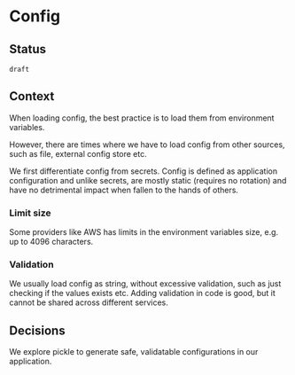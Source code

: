 # Config

## Status

`draft`

## Context

When loading config, the best practice is to load them from environment variables.

However, there are times where we have to load config from other sources, such as file, external config store etc.

We first differentiate config from secrets. Config is defined as application configuration and unlike secrets, are mostly static (requires no rotation) and have no detrimental impact when fallen to the hands of others.

### Limit size

Some providers like AWS has limits in the environment variables size, e.g. up to 4096 characters. 

### Validation

We usually load config as string, without excessive validation, such as just checking if the values exists etc. Adding validation in code is good, but it cannot be shared across different services.



## Decisions

We explore pickle to generate safe, validatable configurations in our application.
